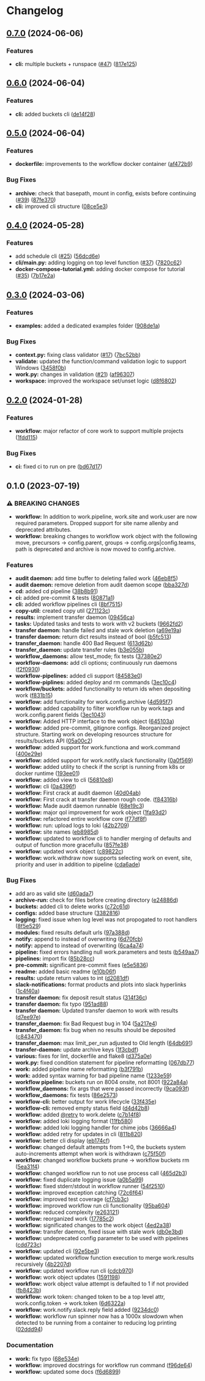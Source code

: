 # Changelog

## [0.7.0](https://github.com/CHIMEFRB/workflow/compare/v0.6.0...v0.7.0) (2024-06-06)


### Features

* **cli:** multiple buckets + runspace ([#47](https://github.com/CHIMEFRB/workflow/issues/47)) ([817e125](https://github.com/CHIMEFRB/workflow/commit/817e125aa23911f75563cdf4a1fe4d858b37d55e))

## [0.6.0](https://github.com/CHIMEFRB/workflow/compare/v0.5.0...v0.6.0) (2024-06-04)


### Features

* **cli:** added buckets cli ([de14f28](https://github.com/CHIMEFRB/workflow/commit/de14f2841fb9f7f17c8c20240718af8bbe609055))

## [0.5.0](https://github.com/CHIMEFRB/workflow/compare/v0.4.0...v0.5.0) (2024-06-04)


### Features

* **dockerfile:** improvements to the workflow docker container ([af472b9](https://github.com/CHIMEFRB/workflow/commit/af472b98cbc3a2b7284221b2fe29e13f2c1c22af))


### Bug Fixes

* **archive:** check that basepath, mount in config, exists before continuing ([#39](https://github.com/CHIMEFRB/workflow/issues/39)) ([87fe370](https://github.com/CHIMEFRB/workflow/commit/87fe37096062da0761341e3a87c14af12a90c3b9))
* **cli:** improved cli structure ([08ce5e3](https://github.com/CHIMEFRB/workflow/commit/08ce5e32cd08e6eecfd62dcb0b51dbdee4a6b8cc))

## [0.4.0](https://github.com/CHIMEFRB/workflow/compare/v0.3.0...v0.4.0) (2024-05-28)


### Features

* add schedule cli ([#25](https://github.com/CHIMEFRB/workflow/issues/25)) ([56dcd6e](https://github.com/CHIMEFRB/workflow/commit/56dcd6e8f53853234de069bac4c77255c448cceb))
* **cli/main.py:** adding logging on top level function ([#37](https://github.com/CHIMEFRB/workflow/issues/37)) ([7820c62](https://github.com/CHIMEFRB/workflow/commit/7820c623406f582e7fceef22785cb040d1be04b3))
* **docker-compose-tutorial.yml:** adding docker compose for tutorial ([#35](https://github.com/CHIMEFRB/workflow/issues/35)) ([7b17e2a](https://github.com/CHIMEFRB/workflow/commit/7b17e2a987e09d8a950d9b4202b29c068321971f))

## [0.3.0](https://github.com/CHIMEFRB/workflow/compare/v0.2.0...v0.3.0) (2024-03-06)


### Features

* **examples:** added a dedicated examples folder ([908de1a](https://github.com/CHIMEFRB/workflow/commit/908de1a04a8fee12dfd40a3bfe5f1877dade1177))


### Bug Fixes

* **context.py:** fixing class validator ([#17](https://github.com/CHIMEFRB/workflow/issues/17)) ([7bc52bb](https://github.com/CHIMEFRB/workflow/commit/7bc52bb7a21fb55e0662fa5a819ace8d440bf4a6))
* **validate:** updated the function/command validation logic to support Windows ([3458f0b](https://github.com/CHIMEFRB/workflow/commit/3458f0b9046208344ba6ec6433f09f094ebe2a05))
* **work.py:** changes in validation ([#21](https://github.com/CHIMEFRB/workflow/issues/21)) ([af96307](https://github.com/CHIMEFRB/workflow/commit/af9630703394d725465ac330f06740586ffa76a3))
* **workspace:** improved the workspace set/unset logic ([d8f6802](https://github.com/CHIMEFRB/workflow/commit/d8f6802066a4a194cfea17bbad8964b0f392f065))

## [0.2.0](https://github.com/CHIMEFRB/workflow/compare/v0.1.0...v0.2.0) (2024-01-28)


### Features

* **workflow:** major refactor of core work to support multiple projects ([1fdd115](https://github.com/CHIMEFRB/workflow/commit/1fdd115df83355e42070b11baf90bf391a08b79c))


### Bug Fixes

* **ci:** fixed ci to run on pre ([bd67d17](https://github.com/CHIMEFRB/workflow/commit/bd67d173c36508df033beb08e42f11fa7ae1ad90))

## 0.1.0 (2023-07-19)


### ⚠ BREAKING CHANGES

* **workflow:** In addition to work.pipeline, work.site and work.user are now required parameters. Dropped support for site name allenby and deprecated attributes.
* **workflow:** breaking changes to workflow work object with the following move, precursors -> config.parent, groups -> config.orgs|config.teams, path is deprecated and archive is now moved to config.archive.

### Features

* **audit daemon:** add time buffer to deleting failed work ([46eb8f5](https://github.com/CHIMEFRB/workflow/commit/46eb8f54d9bed759307641afa8093a00e7c65aea))
* **audit daemon:** remove deletion from audit daemon scope ([bba327d](https://github.com/CHIMEFRB/workflow/commit/bba327d63a98496e3f077d9e1e02faf5d6e613ae))
* **cd:** added cd pipeline ([38b8b91](https://github.com/CHIMEFRB/workflow/commit/38b8b91d97151e321955b80f688d4c6a95dd0c76))
* **ci:** added pre-commit & tests ([80871a1](https://github.com/CHIMEFRB/workflow/commit/80871a1cb346f7acd62b121de8246bdc80e5f6c2))
* **cli:** added workflow pipelines cli ([8bf7515](https://github.com/CHIMEFRB/workflow/commit/8bf75157180a004d9bb9175d38d8494161ff990d))
* **copy-util:** created copy util ([271123c](https://github.com/CHIMEFRB/workflow/commit/271123c37259fa3b5376faaa745846cabff3628a))
* **results:** implement transfer daemon ([09456ca](https://github.com/CHIMEFRB/workflow/commit/09456caa2cd4e2c40936d36e282822118004deab))
* **tasks:** Updated tasks and tests to work with v2 buckets ([9662fd2](https://github.com/CHIMEFRB/workflow/commit/9662fd2a744660fb892e8939fb77d37b080c97d8))
* **transfer daemon:** handle failed and stale work deletion ([a69e19a](https://github.com/CHIMEFRB/workflow/commit/a69e19a4380fac828d937200864ea015f9559559))
* **transfer daemon:** return dict results instead of bool ([b5fc513](https://github.com/CHIMEFRB/workflow/commit/b5fc5136d020b479cebbf67dae9948c48f06137f))
* **transfer_daemon:** handle 400 Bad Request ([613d62b](https://github.com/CHIMEFRB/workflow/commit/613d62b97a26f429b7b3d800b9ab5adcf6f4fedc))
* **transfer_daemon:** update transfer rules ([b3e055b](https://github.com/CHIMEFRB/workflow/commit/b3e055be76a6b2f36c764d18d43b097227e04ad2))
* **workflow_daemons:** allow test_mode; fix tests ([37380e2](https://github.com/CHIMEFRB/workflow/commit/37380e24ae9007fdc33d572cd9e29692647b80d3))
* **workflow-daemons:** add cli options; continuously run daemons ([f2f0930](https://github.com/CHIMEFRB/workflow/commit/f2f09308dec9f35f899a4c0ef6593856966e25fb))
* **workflow-pipelines:** added cli support ([84583e0](https://github.com/CHIMEFRB/workflow/commit/84583e02a9d2bfa781332158eea233dc86376141))
* **workflow-piplines:** added deploy and rm commands ([3ec10c4](https://github.com/CHIMEFRB/workflow/commit/3ec10c46539fbbe5d0a74f2d0620d9eaba0998d7))
* **workflow/buckets:** added functionality to return ids when depositing work ([f831b15](https://github.com/CHIMEFRB/workflow/commit/f831b1553d5c70f52061d3c4e3bd62e220648b21))
* **workflow:** add functionality for work.config.archive ([4d595f7](https://github.com/CHIMEFRB/workflow/commit/4d595f7d4771f8123e3027704d7cd206dd0b6c94))
* **workflow:** added capability to filter workflow run by work.tags and work.config.parent fields ([3ec1043](https://github.com/CHIMEFRB/workflow/commit/3ec10438950fae499897a29f0f8adb957edc39eb))
* **workflow:** Added HTTP interface to the work object ([645103a](https://github.com/CHIMEFRB/workflow/commit/645103a411907a63fb87a9884c75106605542026))
* **workflow:** added pre-commit, gitignore configs. Reorganized project structure. Starting work on developing resources structure for results/buckets API ([05a00c2](https://github.com/CHIMEFRB/workflow/commit/05a00c26e48667252d87b5509526d65a6f6c50d4))
* **workflow:** added support for work.functiona and work.command ([400e29e](https://github.com/CHIMEFRB/workflow/commit/400e29e8ab864589c57428853e9805e108df419c))
* **workflow:** added support for work.notify.slack functionality ([0a0f569](https://github.com/CHIMEFRB/workflow/commit/0a0f5697cbc7dbb7fc6802751923d8283a8dea8e))
* **workflow:** added utility to check if the script is running from k8s or docker runtime ([193ee01](https://github.com/CHIMEFRB/workflow/commit/193ee016e2caf25f983146ff33bd641aac739130))
* **workflow:** added view to cli ([56810e8](https://github.com/CHIMEFRB/workflow/commit/56810e835f6d4d52059f6a4f6dd0878c175c29d4))
* **workflow:** cli ([0a4396f](https://github.com/CHIMEFRB/workflow/commit/0a4396f2c331c263c1dbebe1e62d1ad7591c4dff))
* **workflow:** First crack at audit daemon ([40d04ab](https://github.com/CHIMEFRB/workflow/commit/40d04abdf4847b8309ea7919f5da3c3d9dc40f46))
* **workflow:** First crack at transfer daemon rough code. ([f84316b](https://github.com/CHIMEFRB/workflow/commit/f84316bb424fc05b083f88dc5217fcc74abfcd83))
* **workflow:** Made audit daemon runnable ([68e19c3](https://github.com/CHIMEFRB/workflow/commit/68e19c378ea67342e48ff4046106c7625baf7f05))
* **workflow:** major qol improvement for work object ([1fa93d2](https://github.com/CHIMEFRB/workflow/commit/1fa93d24defd09bcad966213ebc096a403e75e36))
* **workflow:** refactored entire workflow core ([f77df8f](https://github.com/CHIMEFRB/workflow/commit/f77df8f281469882760d3c577775248b11e2453a))
* **workflow:** run: upload logs to loki ([42b2709](https://github.com/CHIMEFRB/workflow/commit/42b27094624bd37bf675ed47903597c9732cdfca))
* **workflow:** site names ([eb8985d](https://github.com/CHIMEFRB/workflow/commit/eb8985da9263e1aeb32eb5622b15b8d5967550c3))
* **workflow:** updated to workflow cli to handler merging of defaults and output of function more gracefullu ([857fe38](https://github.com/CHIMEFRB/workflow/commit/857fe381b4c1a9d175ae267de22166e48980c6ad))
* **workflow:** updated work object ([c89822c](https://github.com/CHIMEFRB/workflow/commit/c89822c382952e6aaedb0c2eddfd3e731e124f17))
* **workflow:** work.withdraw now supports selecting work on event, site, priority and user in addition to pipeline ([cda6ade](https://github.com/CHIMEFRB/workflow/commit/cda6ade473ee0a1e2f33af467dcfce83e58cb66d))


### Bug Fixes

* add aro as valid site ([d60ada7](https://github.com/CHIMEFRB/workflow/commit/d60ada70834b4ce88778e9e3744fbc113f143558))
* **archive-run:** check for files before creating directory ([e24886d](https://github.com/CHIMEFRB/workflow/commit/e24886d4cc5f9df4c08ebcacb435a37e7057ecb9))
* **buckets:** added cli to delete works ([c72c61d](https://github.com/CHIMEFRB/workflow/commit/c72c61d93e341f15b563fe88b5ffff33e06c38d5))
* **configs:** added base structure ([3382816](https://github.com/CHIMEFRB/workflow/commit/33828163a7f0a7e4a25889470f523222398ce89a))
* **logging:** fixed issue when log level was not propogated to root handlers ([8f5e529](https://github.com/CHIMEFRB/workflow/commit/8f5e529e2de15070b0b1846369161a70e415b29d))
* **modules:** fixed results default urls ([97a388d](https://github.com/CHIMEFRB/workflow/commit/97a388d00caa9c280fc2495951eb5685e813e0e2))
* **notify:** append to instead of overwriting ([6d70fcb](https://github.com/CHIMEFRB/workflow/commit/6d70fcb9541adefe856d2978ba1f1327f5a49d74))
* **notify:** append to instead of overwriting ([6ca4a74](https://github.com/CHIMEFRB/workflow/commit/6ca4a74e7e0c20e4d3ef83818acebdb13a488c38))
* **pipeline:** fixed errors handling null work.parameters and tests ([b549aa7](https://github.com/CHIMEFRB/workflow/commit/b549aa71daa379ec4dab7cb23eebc4c04f5023e7))
* **pipelines:** import fix ([85b28cc](https://github.com/CHIMEFRB/workflow/commit/85b28ccfb5ca98eb703c6317bca213e1b9977e5e))
* **pre-commit:** significant pre-commit fixes ([e5e5836](https://github.com/CHIMEFRB/workflow/commit/e5e5836f6feda1ce55aa5796e6004107a795dad9))
* **readme:** added basic readme ([e10b06f](https://github.com/CHIMEFRB/workflow/commit/e10b06fb2fe9ee1c6f721cc3054b1ecfc1e6feb5))
* **results:** update return values to int ([d2081df](https://github.com/CHIMEFRB/workflow/commit/d2081dfb75ae19e77b8784db23f083c41a4508f3))
* **slack-notifications:** format products and plots into slack hyperlinks ([1c4f40a](https://github.com/CHIMEFRB/workflow/commit/1c4f40adc7855a1f1217a7fc0f054dbd158ccc17))
* **transfer daemon:** fix deposit result status ([314f36c](https://github.com/CHIMEFRB/workflow/commit/314f36cb7d63a9600de1d887c2f382e53ec82a1f))
* **transfer daemon:** fix typo ([951ad88](https://github.com/CHIMEFRB/workflow/commit/951ad88d8ac0f8dd3329fa18e11ec08fd2015a94))
* **transfer daemon:** Updated transfer daemon to work with results ([d7ee97e](https://github.com/CHIMEFRB/workflow/commit/d7ee97e07052ecdef167a19ee9db7532f0eb6a47))
* **transfer_daemon:** fix Bad Request bug in 104 ([5a217e4](https://github.com/CHIMEFRB/workflow/commit/5a217e4f0d271650ee1d90253bcc15dffe38005b))
* **transfer_daemon:** fix bug when no results should be deposited ([c843470](https://github.com/CHIMEFRB/workflow/commit/c843470c261ebd8300fa0051a0a7f8fe30f49bf9))
* **transfer_daemon:** max limit_per_run adjusted to OId length ([64db691](https://github.com/CHIMEFRB/workflow/commit/64db6917642627563af9e71ce5b7dcc63d40a0c4))
* **transfer-daemon:** update archive keys ([1f3cbdf](https://github.com/CHIMEFRB/workflow/commit/1f3cbdf630b8c5ca16f74cf8bfb17aa37bf23667))
* **various:** fixes for lint, dockerfile and flake8 ([d375a0e](https://github.com/CHIMEFRB/workflow/commit/d375a0ea19b0cf4e67745a0662cc2c8e35c98163))
* **work.py:** fixed condition statement for pipeline reformatting ([067db77](https://github.com/CHIMEFRB/workflow/commit/067db775ed32ab75bcfbaadcaae63865d1ecfaae))
* **work:** added pipeline name reformatting ([b3f791b](https://github.com/CHIMEFRB/workflow/commit/b3f791b492c3e004956d9acdc4a7097ee8702305))
* **work:** added syntax warning for bad pipeline name ([1233e59](https://github.com/CHIMEFRB/workflow/commit/1233e59609db7743c05ea2b64d8392bc73d51e6f))
* **workflow pipeline:** buckets run on 8004 onsite, not 8001 ([922a84a](https://github.com/CHIMEFRB/workflow/commit/922a84ab99182c37e4b274c635d2bea9f57bf4a8))
* **workflow_daemons:** fix args that were passed incorrectly ([9ca093f](https://github.com/CHIMEFRB/workflow/commit/9ca093f16ff91f957b54da95d65c2778bf8ad279))
* **workflow_daemons:** fix tests ([86e2573](https://github.com/CHIMEFRB/workflow/commit/86e25730ec033a4d6a4ff596778df8dec80527c5))
* **workflow-cli:** better output for work lifecycle ([33f435e](https://github.com/CHIMEFRB/workflow/commit/33f435ed27855201cf7b4445bd83b18748b4e471))
* **workflow-cli:** removed empty status field ([d4d42b8](https://github.com/CHIMEFRB/workflow/commit/d4d42b8daa9a6b9f38319589af1b3ea8061cb8ee))
* **workflow:** added [@retry](https://github.com/retry) to work.delete ([c7b14f8](https://github.com/CHIMEFRB/workflow/commit/c7b14f83745c7ff8e79a46c1769468256492dea2))
* **workflow:** added loki logging format ([11fb580](https://github.com/CHIMEFRB/workflow/commit/11fb5804da0e0a4c6c26d58755b132376017589c))
* **workflow:** added loki logging handler for chime jobs ([36666a4](https://github.com/CHIMEFRB/workflow/commit/36666a447187983befa3e298c25e4b29e343a814))
* **workflow:** added retry for updates in cli ([811b820](https://github.com/CHIMEFRB/workflow/commit/811b8202ce710442c3e4ea5305d43df12d092181))
* **workflow:** better cli display ([eb174cf](https://github.com/CHIMEFRB/workflow/commit/eb174cf4a6fb6c5c689358052e5d2100234fda37))
* **workflow:** changed default attempts from 1-&gt;0, the buckets system auto-increments attempt when work is withdrawn ([c75f50f](https://github.com/CHIMEFRB/workflow/commit/c75f50f16d48f68f413aad1a69985b1baa85f1d0))
* **workflow:** changed workflow buckets prune -&gt; workflow buckets rm ([5ea31f4](https://github.com/CHIMEFRB/workflow/commit/5ea31f4737a8294f8988e1000142ac2d53710c93))
* **workflow:** changed workflow run to not use process call ([465d2b3](https://github.com/CHIMEFRB/workflow/commit/465d2b380afea00e2d6f27c77734dc5268671561))
* **workflow:** fixed duplicate logging issue ([a0b5a99](https://github.com/CHIMEFRB/workflow/commit/a0b5a992895e892c115a64d47d335be0a3fb166d))
* **workflow:** fixed stderr/stdout in workflow runner ([54f2510](https://github.com/CHIMEFRB/workflow/commit/54f2510fe096c35173814b5182d330d28e5c700e))
* **workflow:** improved exception catching ([72c6f64](https://github.com/CHIMEFRB/workflow/commit/72c6f64b1eceab89854baec1f3b19d9dc2812726))
* **workflow:** improved test coverage ([cf7cb3c](https://github.com/CHIMEFRB/workflow/commit/cf7cb3ca31d2725af032ac8f8fc32d9145899c69))
* **workflow:** improved workflow run cli functionality ([95ba604](https://github.com/CHIMEFRB/workflow/commit/95ba60455f36f8ba3eb0290f31645ee4a8b1f4fb))
* **workflow:** reduced complexity ([e263121](https://github.com/CHIMEFRB/workflow/commit/e263121db3243e4a5e7165ea4505e7af8e7adf3b))
* **workflow:** reorganized work ([17785c2](https://github.com/CHIMEFRB/workflow/commit/17785c2580ee7d66f9f08d1232d96ac907c84835))
* **workflow:** significated changes to the work object ([4ed2a38](https://github.com/CHIMEFRB/workflow/commit/4ed2a38d67173d29df87e1c83333c9d276b05ef2))
* **workflow:** transfer daemon, fixed issue with stale work ([db0e3bd](https://github.com/CHIMEFRB/workflow/commit/db0e3bdca4703f9be7b33ab0a8a6b51f6008f476))
* **workflow:** undeprecated config parameter to be used with pipelines ([cdd723c](https://github.com/CHIMEFRB/workflow/commit/cdd723c199819c68ca0ca8a9b2397105d497e1d5))
* **workflow:** updated cli ([92e5be3](https://github.com/CHIMEFRB/workflow/commit/92e5be30531f44a1036859d882e771c34962996b))
* **workflow:** updated workflow function execution to merge work.results recursively ([4b2207d](https://github.com/CHIMEFRB/workflow/commit/4b2207d77f647d37cfae57b89e1d81b9ced37848))
* **workflow:** updated workflow run cli ([cdcb970](https://github.com/CHIMEFRB/workflow/commit/cdcb9701ce200edd61b320930afb6a2f4d85bebb))
* **workflow:** work object updates ([1591198](https://github.com/CHIMEFRB/workflow/commit/1591198fb9fc876914b0d73dcd114d1af21e71c9))
* **workflow:** work object value attempt is defaulted to 1 if not provided ([fb8423b](https://github.com/CHIMEFRB/workflow/commit/fb8423b1f6eaebf7c03bbccc9c1101184f835b7a))
* **workflow:** work token: changed token to be a top level attr, work.config.token -&gt; work.token ([6d6322a](https://github.com/CHIMEFRB/workflow/commit/6d6322a3ae5256f0c69582d6b0a9dd67ec0fbd45))
* **workflow:** work.notify.slack.reply field added ([9234dc0](https://github.com/CHIMEFRB/workflow/commit/9234dc005c61dee80c81c47435784f7c747a6dd6))
* **workflow:** workflow run spinner now has a 1000x slowdown when detected to be running from a container to reducing log printing ([02ddd94](https://github.com/CHIMEFRB/workflow/commit/02ddd9406af766a685f1138d718a11d9fb71999d))


### Documentation

* **work:** fix typo ([68e534e](https://github.com/CHIMEFRB/workflow/commit/68e534eff77a8458273c1e7afb887d12bc9752e7))
* **workflow:** improved docstrings for workflow run command ([f96de64](https://github.com/CHIMEFRB/workflow/commit/f96de643f3d488016972ffc43fad89ca46d25ade))
* **workflow:** updated some docs ([f6d6899](https://github.com/CHIMEFRB/workflow/commit/f6d68999c0d0690572398186cf3e02d49e942375))
